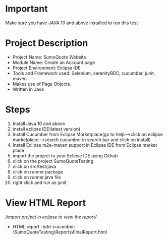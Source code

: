 

# Important

Make sure you have JAVA 10 and above installed to run this test
# Project Description
* Project Name: SumoQuote Website
* Module Name: Create an Account page
* Project Environment: Eclipse IDE
* Tools and Framework used: Selenium, serenityBDD, cucumber, junit, maven
* Makes use of Page Objects.
* Written in Java 

# Steps
1) Install Java 10 and above
2) install eclipse IDE(latest version)
3) Install Cucumber from Eclipse Marketplace(go to help-->click on eclipse marketplace-->search cucumber in search bar and click on install)
4) Install Eclipse m2e-maven support in Eclipse IDE from Eclipse market place
5) import the project to your Eclipse IDE using Github
6) click on the project SumoQuoteTesting
7) click on src/test/java
8) click on runner package
9) click on runner.java file
10) right click and run as junit

# View HTML Report
*/import project in eclipse to view the report/*
* HTML report  -bdd-cucumber: \SumoQuoteTesting\Reports\FinalReport.html


